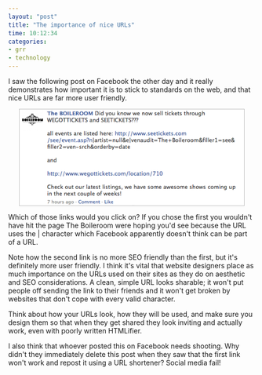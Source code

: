 ```yaml
---
layout: "post"
title: "The importance of nice URLs"
time: 10:12:34
categories:
- grr
- technology
---
```

I saw the following post on Facebook the other day and it really demonstrates how important it is to stick to standards on the web, and that nice URLs are far more user friendly.

<div><img style="display:block; margin-left:auto; margin-right:auto;border:1px solid #bebebe;" src="/assets/tickets_links.png" alt="tickets_links.png" border="0" width="458" height="196" /></div>

Which of those links would you click on? If you chose the first you wouldn't have hit the page The Boileroom were hoping you'd see because the URL uses the | character which Facebook apparently doesn't think can be part of a URL.

Note how the second link is no more SEO friendly than the first, but it's definitely more user friendly. I think it's vital that website designers place as much importance on the URLs used on their sites as they do on aesthetic and SEO considerations. A clean, simple URL looks sharable; it won't put people off sending the link to their friends and it won't get broken by websites that don't cope with every valid character.

Think about how your URLs look, how they will be used, and make sure you design them so that when they get shared they look inviting and actually work, even with poorly written HTMLifier.

I also think that whoever posted this on Facebook needs shooting. Why didn't they immediately delete this post when they saw that the first link won't work and repost it using a URL shortener? Social media fail!
